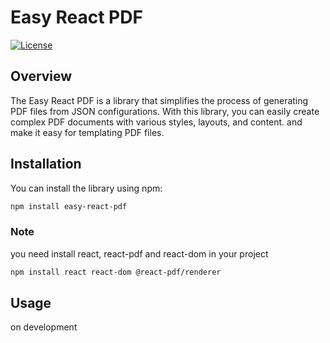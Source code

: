 # Easy React PDF

[![License](https://img.shields.io/badge/License-MIT-blue.svg)](https://opensource.org/licenses/MIT)

## Overview

The Easy React PDF is a library that simplifies the process of generating PDF files from JSON configurations. With this library, you can easily create complex PDF documents with various styles, layouts, and content. and make it easy for templating PDF files.

## Installation

You can install the library using npm:

```bash
npm install easy-react-pdf
```

### Note

you need install react, react-pdf and react-dom in your project

```bash
npm install react react-dom @react-pdf/renderer
```

## Usage

on development
